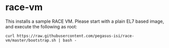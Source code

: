 # race-vm

This installs a sample RACE VM. Please start with a plain EL7 based image, and 
execute the following as root:

    curl https://raw.githubusercontent.com/pegasus-isi/race-vm/master/bootstrap.sh | bash -

